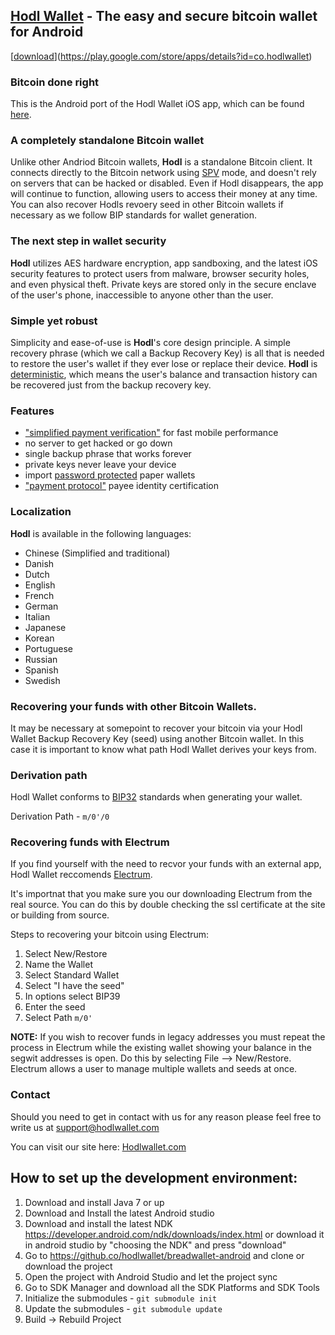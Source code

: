 ## [Hodl Wallet](https://hodlwallet.com/) - The easy and secure bitcoin wallet for Android

[[download](/images/icon-google-play.png)](https://play.google.com/store/apps/details?id=co.hodlwallet)

### Bitcoin done right

This is the Android port of the Hodl Wallet iOS app, which can be found [here](https://github.com/hodlwallet/hodl-wallet-ios).

### A completely standalone Bitcoin wallet

Unlike other Andriod Bitcoin wallets, **Hodl** is a standalone Bitcoin client. It connects directly to the Bitcoin network using [SPV](https://en.bitcoin.it/wiki/Thin_Client_Security#Header-Only_Clients) mode, and doesn't rely on servers that can be hacked or disabled. Even if Hodl disappears, the app will continue to function, allowing users to access their money at any time. You can also recover Hodls revoery seed in other Bitcoin wallets if necessary as we follow BIP standards for wallet generation.

### The next step in wallet security

**Hodl** utilizes AES hardware encryption, app sandboxing, and the latest iOS security features to protect users from malware, browser security holes, and even physical theft. Private keys are stored only in the secure enclave of the user's phone, inaccessible to anyone other than the user.

### Simple yet robust

Simplicity and ease-of-use is **Hodl**'s core design principle. A simple recovery phrase (which we call a Backup Recovery Key) is all that is needed to restore the user's wallet if they ever lose or replace their device. **Hodl** is [deterministic](https://github.com/bitcoin/bips/blob/master/bip-0032.mediawiki), which means the user's balance and transaction history can be recovered just from the backup recovery key.

### Features

- ["simplified payment verification"](https://github.com/bitcoin/bips/blob/master/bip-0037.mediawiki) for fast mobile performance
- no server to get hacked or go down
- single backup phrase that works forever
- private keys never leave your device
- import [password protected](https://github.com/bitcoin/bips/blob/master/bip-0038.mediawiki) paper wallets
- ["payment protocol"](https://github.com/bitcoin/bips/blob/master/bip-0070.mediawiki) payee identity certification

### Localization

**Hodl** is available in the following languages:

- Chinese (Simplified and traditional)
- Danish
- Dutch
- English
- French
- German
- Italian
- Japanese
- Korean
- Portuguese
- Russian
- Spanish
- Swedish


### Recovering your funds with other Bitcoin Wallets.

It may be necessary at somepoint to recover your bitcoin via your Hodl Wallet Backup Recovery Key (seed) using another Bitcoin wallet. In this case it is important to know what path Hodl Wallet derives your keys from. 

### Derivation path

Hodl Wallet conforms to [BIP32](https://github.com/bitcoin/bips/blob/master/bip-0032.mediawiki) standards when generating your wallet. 

Derivation Path - `m/0'/0`

### Recovering funds with Electrum

If you find yourself with the need to recvor your funds with an external app, Hodl Wallet reccomends [Electrum](https://electrum.org/#home).

It's importnat that you make sure you our downloading Electrum from the real source. You can do this by double checking the ssl certificate at the site or building from source.

Steps to recovering your bitcoin using Electrum:

1. Select New/Restore
2. Name the Wallet
3. Select Standard Wallet
4. Select "I have the seed"
5. In options select BIP39
6. Enter the seed
7. Select Path `m/0'`

**NOTE:** If you wish to recover funds in legacy addresses you must repeat the process in Electrum while the existing wallet showing your balance in the segwit addresses is open. Do this by selecting File --> New/Restore. Electrum allows a user to manage multiple wallets and seeds at once. 


### Contact

Should you need to get in contact with us for any reason please feel free to write us at support@hodlwallet.com

You can visit our site here: [Hodlwallet.com](https://hodlwallet.com/) 


## How to set up the development environment:
1. Download and install Java 7 or up
2. Download and Install the latest Android studio
3. Download and install the latest NDK https://developer.android.com/ndk/downloads/index.html or download it in android studio by "choosing the NDK" and press "download"
4. Go to https://github.co/hodlwallet/breadwallet-android and clone or download the project
5. Open the project with Android Studio and let the project sync
6. Go to SDK Manager and download all the SDK Platforms and SDK Tools
7. Initialize the submodules - <code>git submodule init</code>
8. Update the submodules - <code>git submodule update</code>
9. Build -> Rebuild Project
